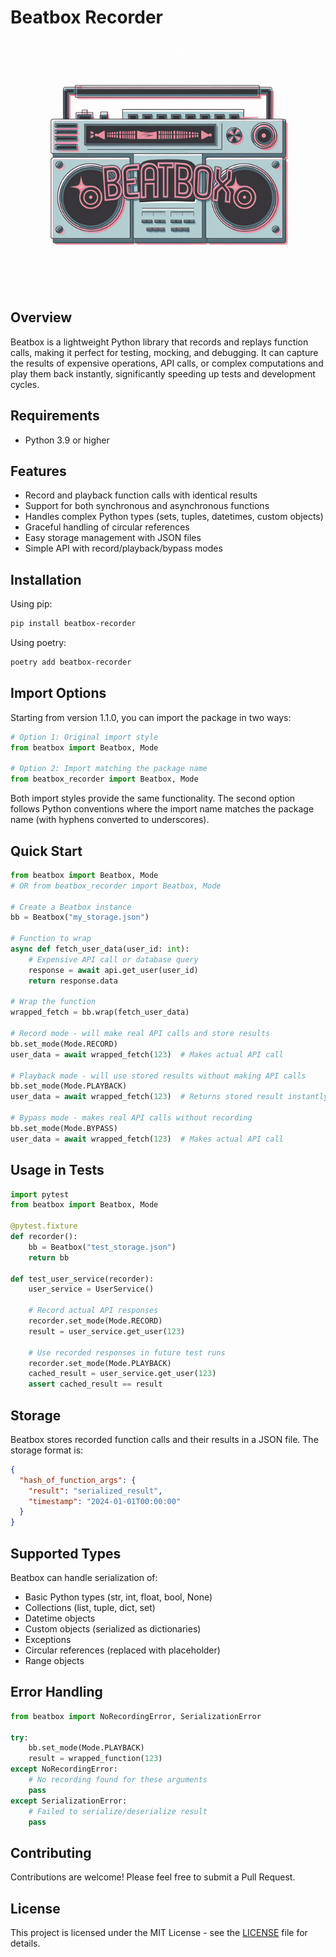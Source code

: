 # Beatbox Recorder

<p align="center">
  <img src="https://raw.githubusercontent.com/andrewlwn77/beatbox-recorder/main/docs/assets/beatbox.png" alt="Beatbox Logo" width="400"/>
</p>

## Overview

Beatbox is a lightweight Python library that records and replays function calls, making it perfect for testing, mocking, and debugging. It can capture the results of expensive operations, API calls, or complex computations and play them back instantly, significantly speeding up tests and development cycles.

## Requirements

- Python 3.9 or higher

## Features

- Record and playback function calls with identical results
- Support for both synchronous and asynchronous functions
- Handles complex Python types (sets, tuples, datetimes, custom objects)
- Graceful handling of circular references
- Easy storage management with JSON files
- Simple API with record/playback/bypass modes

## Installation

Using pip:
```bash
pip install beatbox-recorder
```

Using poetry:
```bash
poetry add beatbox-recorder
```

## Import Options

Starting from version 1.1.0, you can import the package in two ways:

```python
# Option 1: Original import style
from beatbox import Beatbox, Mode

# Option 2: Import matching the package name
from beatbox_recorder import Beatbox, Mode
```

Both import styles provide the same functionality. The second option follows Python conventions where the import name matches the package name (with hyphens converted to underscores).

## Quick Start

```python
from beatbox import Beatbox, Mode
# OR from beatbox_recorder import Beatbox, Mode

# Create a Beatbox instance
bb = Beatbox("my_storage.json")

# Function to wrap
async def fetch_user_data(user_id: int):
    # Expensive API call or database query
    response = await api.get_user(user_id)
    return response.data

# Wrap the function
wrapped_fetch = bb.wrap(fetch_user_data)

# Record mode - will make real API calls and store results
bb.set_mode(Mode.RECORD)
user_data = await wrapped_fetch(123)  # Makes actual API call

# Playback mode - will use stored results without making API calls
bb.set_mode(Mode.PLAYBACK)
user_data = await wrapped_fetch(123)  # Returns stored result instantly

# Bypass mode - makes real API calls without recording
bb.set_mode(Mode.BYPASS)
user_data = await wrapped_fetch(123)  # Makes actual API call
```

## Usage in Tests

```python
import pytest
from beatbox import Beatbox, Mode

@pytest.fixture
def recorder():
    bb = Beatbox("test_storage.json")
    return bb

def test_user_service(recorder):
    user_service = UserService()
    
    # Record actual API responses
    recorder.set_mode(Mode.RECORD)
    result = user_service.get_user(123)
    
    # Use recorded responses in future test runs
    recorder.set_mode(Mode.PLAYBACK)
    cached_result = user_service.get_user(123)
    assert cached_result == result
```

## Storage

Beatbox stores recorded function calls and their results in a JSON file. The storage format is:

```json
{
  "hash_of_function_args": {
    "result": "serialized_result",
    "timestamp": "2024-01-01T00:00:00"
  }
}
```

## Supported Types

Beatbox can handle serialization of:
- Basic Python types (str, int, float, bool, None)
- Collections (list, tuple, dict, set)
- Datetime objects
- Custom objects (serialized as dictionaries)
- Exceptions
- Circular references (replaced with placeholder)
- Range objects

## Error Handling

```python
from beatbox import NoRecordingError, SerializationError

try:
    bb.set_mode(Mode.PLAYBACK)
    result = wrapped_function(123)
except NoRecordingError:
    # No recording found for these arguments
    pass
except SerializationError:
    # Failed to serialize/deserialize result
    pass
```

## Contributing

Contributions are welcome! Please feel free to submit a Pull Request.

## License

This project is licensed under the MIT License - see the [LICENSE](LICENSE) file for details.